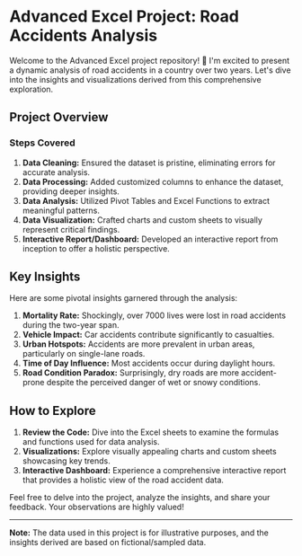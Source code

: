# Advanced Excel Project: Road Accidents Analysis

Welcome to the Advanced Excel project repository! 🚗 I'm excited to present a dynamic analysis of road accidents in a country over two years. Let's dive into the insights and visualizations derived from this comprehensive exploration.

## Project Overview

### Steps Covered

1. **Data Cleaning:** Ensured the dataset is pristine, eliminating errors for accurate analysis.
2. **Data Processing:** Added customized columns to enhance the dataset, providing deeper insights.
3. **Data Analysis:** Utilized Pivot Tables and Excel Functions to extract meaningful patterns.
4. **Data Visualization:** Crafted charts and custom sheets to visually represent critical findings.
5. **Interactive Report/Dashboard:** Developed an interactive report from inception to offer a holistic perspective.

## Key Insights

Here are some pivotal insights garnered through the analysis:

1. **Mortality Rate:** Shockingly, over 7000 lives were lost in road accidents during the two-year span.
2. **Vehicle Impact:** Car accidents contribute significantly to casualties.
3. **Urban Hotspots:** Accidents are more prevalent in urban areas, particularly on single-lane roads.
4. **Time of Day Influence:** Most accidents occur during daylight hours.
5. **Road Condition Paradox:** Surprisingly, dry roads are more accident-prone despite the perceived danger of wet or snowy conditions.

## How to Explore

1. **Review the Code:** Dive into the Excel sheets to examine the formulas and functions used for data analysis.
2. **Visualizations:** Explore visually appealing charts and custom sheets showcasing key trends.
3. **Interactive Dashboard:** Experience a comprehensive interactive report that provides a holistic view of the road accident data.

Feel free to delve into the project, analyze the insights, and share your feedback. Your observations are highly valued!

---

**Note:** The data used in this project is for illustrative purposes, and the insights derived are based on fictional/sampled data.
